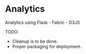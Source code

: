 # Analytics
Analytics using Flask - Fabric - D3JS

TODO:
* Cleanup is to be done.
* Proper packaging for deployment.
